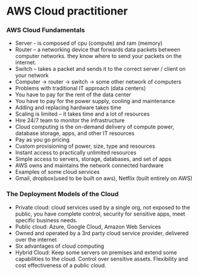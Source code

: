 # AWS Cloud practitioner
### AWS Cloud Fundamentals
-   Server - is composed of cpu (compute) and ram (memory)
-   Router – a networking device that forwards data packets between computer networks. they know where to send your packets on the internet.
-   Switch – takes a packet and sends it to the correct server / client on your network
- Computer -> router -> switch -> some other network of computers
-	Problems with traditional IT approach (data centers)
-	You have to pay for the rent of the data center
-	You have to pay for the power supply, cooling and maintenance
-	Adding and replacing hardware takes time
-	Scaling is limited – it takes time and a lot of resources
-	Hire 24/7 team to monitor the infrastructure
-	Cloud computing is the on-demand delivery of compute power, database storage, apps, and other IT resources
-	Pay as you go pricing
-	Custom provisioning of power, size, type and resources
-	Instant access to practically unlimited resources
-	Simple access to servers, storage, databases, and set of apps
-	AWS owns and maintains the network connected hardware
-	Examples of some cloud services
-	Gmail, dropbox(used to be built on aws), Netflix (built entirely on AWS)

### The Deployment Models of the Cloud
-	Private cloud: cloud services used by a single org, not exposed to the public, you have complete control, security for sensitive apps, meet specific business needs.
-	Public cloud: Azure, Google Cloud, Amazon Web Services
-	Owned and operated by a 3rd party cloud service provider, delivered over the internet
-	Six advantages of cloud computing
-	Hybrid Cloud: Keep some servers on premises and extend some capabilities to the cloud. Control over sensitive assets. Flexibility and cost effectiveness of a public cloud.

